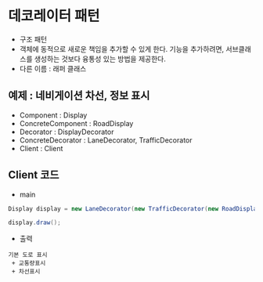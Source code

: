 # 데코레이터 패턴

- 구조 패턴
- 객체에 동적으로 새로운 책임을 추가할 수 있게 한다. 기능을 추가하려면, 서브클래스를 생성하는 것보다 융통성 있는 방법을 제공한다.
- 다른 이름 : 래퍼 클래스 


## 예제 : 네비게이션 차선, 정보 표시
- Component : Display
- ConcreteComponent : RoadDisplay
- Decorator : DisplayDecorator
- ConcreteDecorator : LaneDecorator, TrafficDecorator
- Client : Client


## Client 코드

- main

```java
Display display = new LaneDecorator(new TrafficDecorator(new RoadDisplay()));

display.draw();
```

- 출력

```
기본 도로 표시
 + 교통량표시
 + 차선표시
```